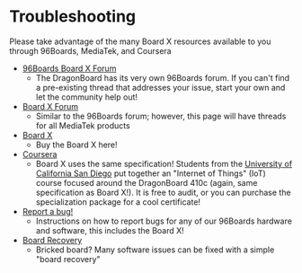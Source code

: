 # Troubleshooting

Please take advantage of the many Board X resources available to you through 96Boards, MediaTek, and Coursera

- [96Boards Board X Forum]()
   - The DragonBoard has its very own 96Boards forum. If you can't find a pre-existing thread that addresses your issue, start your own and let the community help out!
- [Board X Forum]()
   - Similar to the 96Boards forum; however, this page will have threads for all MediaTek products
- [Board X]()
   - Buy the Board X here! 
- [Coursera](https://www.coursera.org/specializations/internet-of-things)
   - Board X uses the same specification! Students from the [University of California San Diego](https://ucsd.edu/) put together an "Internet of Things" (IoT) course focused around the DragonBoard 410c (again, same specification as Board X!). It is free to audit, or you can purchase the specialization package for a cool certificate!
- [Report a bug!](../../../Report_a_bug.md)
   - Instructions on how to report bugs for any of our 96Boards hardware and software, this includes the Board X!
- [Board Recovery](../Installation/BoardRecovery.md)
   - Bricked board? Many software issues can be fixed with a simple "board recovery"
